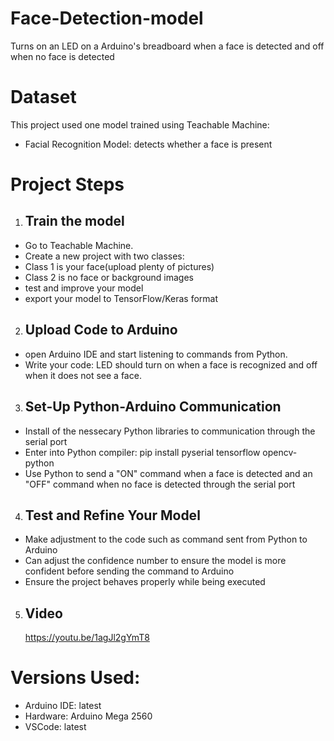# Face-Detection-model
Turns on an LED on a Arduino's breadboard when a face is detected and off when no face is detected
# Dataset
This project used one model trained using Teachable Machine:
* Facial Recognition Model: detects whether a face is present
# Project Steps

1) ## Train the model
 * Go to Teachable Machine.
 * Create a new project with two classes:
 * Class 1 is your face(upload plenty of pictures)
 * Class 2 is no face or background images
 * test and improve your model
 * export your model to TensorFlow/Keras format

2) ## Upload Code to Arduino
 * open Arduino IDE and start listening to commands from Python.
 * Write your code: LED should turn on when a face is recognized and off when it does not see a face.

3) ## Set-Up Python-Arduino Communication
 * Install of the nessecary Python libraries to communication through the serial port
 * Enter into Python compiler: pip install pyserial tensorflow opencv-python
 * Use Python to send a "ON" command when a face is detected and an "OFF" command when no face is detected through the serial port

4) ## Test and Refine Your Model
* Make adjustment to the code such as command sent from Python to Arduino
* Can adjust the confidence number to ensure the model is more confident before sending the command to Arduino
* Ensure the project behaves properly while being executed

5) ## Video
   https://youtu.be/1agJl2gYmT8 

# Versions Used:
* Arduino IDE: latest
* Hardware: Arduino Mega 2560
* VSCode: latest
